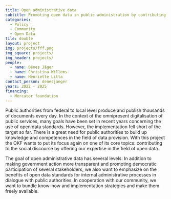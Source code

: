 ```yaml
---
title: Open administrative data
subtitle: Promoting open data in public administration by contributing with our civil society expertise
categories:
  - Policy
  - Community
  - Open Data
tile: double 
layout: project
img: projects/fff.png
img_square: projects/
img_header: projects/
people:
  - name: Dénes Jäger
  - name: Christina Willems
  - name: Henriette Litta
contact_person: denesjaeger
years: 2022 - 2025
financing:
  - Mercator foundation
---
```

Public authorities from federal to local level produce and publish thousands of documents every day. In the context of the omnipresent digitalisation of public services, many goals have been set in recent years concerning the use of open data standards. However, the implementation fell short of the target so far. There is a great need for public authorities to build up knowledge and competences in the field of data provision. With this project the OKF wants to put its focus again on one of its core topics: contributing to the social discourse by offering our expertise in the field of open data.

The goal of open administrative data has several levels: In addition to making government action more transparent and promoting democratic participation of several stakeholders, we also want to emphasize on the benefits of open data standards for internal administrative processes in dialogue with public authorities. In cooperation with our community, we want to bundle know-how and implementation strategies and make them freely available.         
